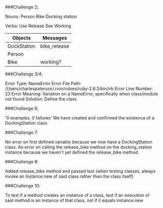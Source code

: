 ###Challenge 2;

Nouns:
Person
Bike
Docking station

Verbs:
Use
Release
See
Working

**Objects** | **Messages**
--- | ---
DockStation | bike_release
Person |
Bike | working?

###Challenge 3/4;

Error Type: NameError
Error File Path: /Users/charlespaterson/.rvm/rubies/ruby-2.6.3/bin/irb
Error Line Number: 23
Error Meaning: Variation on a NameError, specifically when class/module not found
Solution: Define the class

###Challenge 6;

'0 examples, 0 failures'
We have created and confirmed the existence of a DockingStation class

###Challenge 7:

No error on first defined variable because we now have a DockingStation class.
An error on calling the release_bike method on the docking_station instance because we haven't yet defined the release_bike method.

###Challenge 8:

Added release_bike method and passed test (when testing classes, always
invoke an Instance.new of said class rather than the class itself)

###Challenge 10:

To test if a method creates an instance of a class, test if an execution of said method is an instance of that class, not if it equals instance.new
